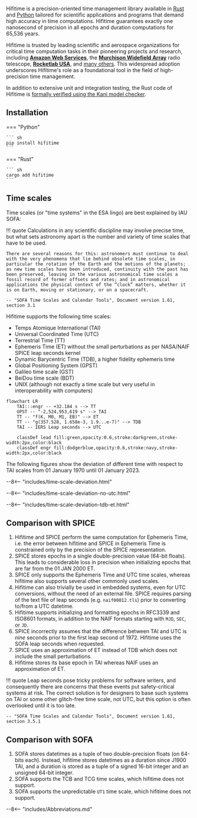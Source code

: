 Hifitime is a precision-oriented time management library available in [Rust](rust.md) and [Python](python.md) tailored for scientific applications and programs that demand high accuracy in time computations. Hifitime guarantees exactly one nanosecond of precision in all epochs and duration computations for 65,536 years.

Hifitime is trusted by leading scientific and aerospace organizations for critical time computation tasks in their pioneering projects and research, including [**Amazon Web Services**](https://aws.amazon.com/blogs/opensource/how-open-source-projects-are-using-kani-to-write-better-software-in-rust/), the [**Murchison Widefield Array**](https://www.mwatelescope.org/) radio telescope, [**Rocketlab USA**](https://www.rocketlabusa.com), and [many others](https://pepy.tech/project/hifitime). This widespread adoption underscores Hifitime's role as a foundational tool in the field of high-precision time management.

In addition to extensive unit and integration testing, the Rust code of Hifitime is [formally verified using the Kani model checker](https://model-checking.github.io/kani-verifier-blog/2023/03/31/how-kani-helped-find-bugs-in-hifitime.html).

## Installation

=== "Python"

    ``` sh
    pip install hifitime
    ```

=== "Rust"

    ``` sh
    cargo add hifitime
    ```


## Time scales

Time scales (or "time systems" in the ESA lingo) are best explained by IAU SOFA:

!!! quote
    Calculations in any scientific discipline may involve precise time, but what sets astronomy apart is the number and variety of time scales that have to be used.

    There are several reasons for this: astronomers must continue to deal with the very phenomena that lie behind obsolete time scales, in particular the rotation of the Earth and the motions of the planets; as new time scales have been introduced, continuity with the past has been preserved, leaving in the various astronomical time scales a fossil record of former offsets and rates; and in astronomical applications the physical context of the “clock” matters, whether it is on Earth, moving or stationary, or on a spacecraft.
    
    -- "SOFA Time Scales and Calendar Tools", Document version 1.61, section 3.1

Hifitime supports the following time scales:

+ Temps Atomique International (TAI)
+ Universal Coordinated Time (UTC)
+ Terrestrial Time (TT)
+ Ephemeris Time (ET) without the small perturbations as per NASA/NAIF SPICE leap seconds kernel
+ Dynamic Barycentric Time (TDB), a higher fidelity ephemeris time
+ Global Positioning System (GPST)
+ Galileo time scale (GST)
+ BeiDou time scale (BDT)
+ UNIX (although not exactly a time scale but very useful in interoperability with computers)

```mermaid
flowchart LR
    TAI:::engr -- +32.184 s --> TT
    GPST -- "-2,524,953,619 s" --> TAI
    TT -- "f(K, M0, M1, EB)" --> ET
    TT -- "g(357.528, 1.658e-3, 1.9...e-7)" --> TDB
    TAI -- IERS Leap seconds --> UTC

    classDef lead fill:green,opacity:0.6,stroke:darkgreen,stroke-width:2px,color:black
    classDef engr fill:dodgerblue,opacity:0.6,stroke:navy,stroke-width:2px,color:black
```

The following figures show the deviation of different time with respect to TAI scales from 01 January 1970 until 01 January 2023.

--8<-- "includes/time-scale-deviation.html"

--8<-- "includes/time-scale-deviation-no-utc.html"

--8<-- "includes/time-scale-deviation-tdb-et.html"

## Comparison with SPICE

1. Hifitime and SPICE perform the same computation for Ephemeris Time, i.e. the error between hifitime and SPICE in Ephemeris Time is constrained only by the precision of the SPICE representation.
1. SPICE stores epochs in a single double-precision value (64-bit floats). This leads to considerable loss in precision when initializing epochs that are far from the 01 JAN 2000 ET.
1. SPICE only supports the Ephemeris Time and UTC time scales, whereas hifitime also supports several other commonly used scales.
1. Hifitime can also trivially be used in embedded systems, even for UTC conversions, without the need of an external file. SPICE requires parsing of the text file of leap seconds (e.g. `naif00012.tls`) prior to converting to/from a UTC datetime.
1. Hifitime supports initializing and formatting epochs in RFC3339 and ISO8601 formats, in addition to the NAIF formats starting with `MJD`, `SEC`, or `JD`.
1. SPICE incorrectly assumes that the difference between TAI and UTC is _nine_ seconds prior to the first leap second of 1972. Hifitime uses the SOFA leap seconds when requested.
1. SPICE uses an approximation of ET instead of TDB which does not include the small perturbations.
1. Hifitime stores its base epoch in TAI whereas NAIF uses an approximation of ET.

!!! quote
    Leap seconds pose tricky problems for software writers, and consequently there are concerns that these events put safety-critical systems at risk. The correct solution is for designers to base such systems on TAI or some other glitch-free time scale, not UTC, but this option is often overlooked until it is too late.
    
    -- "SOFA Time Scales and Calendar Tools", Document version 1.61, section 3.5.1

## Comparison with SOFA

1. SOFA stores datetimes as a tuple of two double-precision floats (on 64-bits each). Instead, hifitime stores datetimes as a duration since J1900 TAI, and a duration is stored as a tuple of a signed 16-bit integer and an unsigned 64-bit integer.
1. SOFA supports the TCB and TCG time scales, which hifitime does not support.
1. SOFA supports the unpredictable `UT1` time scale, which hifitime does not support.


[^1]: Note that hifitime does not support date-agnostic epochs or time-agnostic epochs, only a combination of both.

--8<-- "includes/Abbreviations.md"